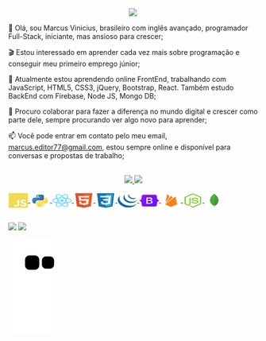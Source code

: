<div style="margin: 5px">
<a href="https://app.daily.dev/maarcusvinicius" target="_blank">
    <img
      width="256"
      align="right"
      src="https://api.daily.dev/devcards/c3599094123846efab91663d6921177d.png?r=96c"
    />
  </a>
</div>
<br>

👋 Olá, sou Marcus Vinicius, brasileiro com inglês avançado, programador Full-Stack, iniciante, mas ansioso para crescer;

🎬 Estou interessado em aprender cada vez mais sobre programação e conseguir meu primeiro emprego júnior;

🌱 Atualmente estou aprendendo online FrontEnd, trabalhando com JavaScript, HTML5, CSS3, jQuery, Bootstrap, React. Também estudo BackEnd com Firebase, Node JS, Mongo DB;

💞️ Procuro colaborar para fazer a diferença no mundo digital e crescer como parte dele, sempre procurando ver algo novo para aprender;

📫 Você pode entrar em contato pelo meu email, marcus.editor77@gmail.com, estou sempre online e disponível para conversas e propostas de trabalho;
<br><br>

<div align="center">
  <a href="https://github.com/maarcusvinicius">
  <img height="120em" src="https://github-readme-stats.vercel.app/api?username=maarcusvinicius&show_icons=true&theme=github_dark&include_all_commits=true&count_private=true"/>
  <img height="120em" src="https://github-readme-stats.vercel.app/api/top-langs/?username=maarcusvinicius&layout=compact&langs_count=7&theme=github_dark"/>
</div>
  
<div style="display: inline_block"><br>
  <img align="center" alt="Marcu-Js" height="30" width="40" src="https://raw.githubusercontent.com/devicons/devicon/master/icons/javascript/javascript-plain.svg">
  <img align="center" alt="Marcu-Python" height="30" width="40" src="https://raw.githubusercontent.com/devicons/devicon/master/icons/python/python-original.svg">
  <img align="center" alt="Marcu-React" height="30" width="40" src="https://raw.githubusercontent.com/devicons/devicon/master/icons/react/react-original.svg">
  <img align="center" alt="Marcu-HTML" height="30" width="40" src="https://raw.githubusercontent.com/devicons/devicon/master/icons/html5/html5-original.svg">
  <img align="center" alt="Marcu-CSS" height="30" width="40" src="https://raw.githubusercontent.com/devicons/devicon/master/icons/css3/css3-original.svg">
  <img align="center" alt="Marcu-JQ" height="30" width="40" src="https://github.com/devicons/devicon/blob/master/icons/jquery/jquery-original.svg">
  <img align="center" alt="Marcu-BOO" height="30" width="40" src="https://github.com/devicons/devicon/blob/master/icons/bootstrap/bootstrap-original.svg">
  <img align="center" alt="Marcu-Fire" height="30" width="40" src="https://github.com/devicons/devicon/blob/master/icons/firebase/firebase-plain.svg">
  <img align="center" alt="Marcu-Node" height="30" width="40" src="https://github.com/devicons/devicon/blob/master/icons/nodejs/nodejs-plain.svg">
  <img align="center" alt="Marcu-Mongo" height="30" width="40" src="https://github.com/devicons/devicon/blob/master/icons/mongodb/mongodb-original.svg">
</div>
  
## 
  
<div>  
  <a href = "mailto:marcus.editor77@gmail.com"><img src="https://img.shields.io/badge/-Gmail-%23333?style=for-the-badge&logo=gmail&logoColor=white" target="_blank"></a>
  <a href = "https://www.linkedin.com/in/marcus-vinicius-507718228/"><img src="https://img.shields.io/badge/-LinkedIn-%230077B5?style=for-the-badge&logo=linkedin&logoColor=white" target="_blank"></a>
</div>
  
  ![Snake animation](https://github.com/maarcusvinicius/maarcusvinicius/blob/output/github-contribution-grid-snake.svg)
  
  
  
